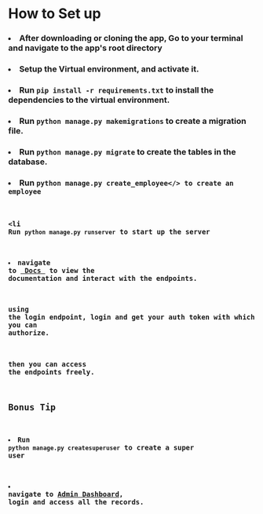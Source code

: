 
# How to Set up 


### <li> After downloading or cloning the app, Go to your terminal and navigate to the app's root directory
### <li> Setup the Virtual environment, and activate it.
### <li> Run <code>pip install -r requirements.txt</code> to install the dependencies to the virtual environment.
### <li> Run <code>python manage.py makemigrations</code> to create a migration file.
### <li> Run <code>python manage.py migrate</code> to create the tables in the database.
### <li> Run <code>python manage.py create_employee</> to create an employee
### <li Run <code>python manage.py runserver</code> to start up the server
### <li>navigate to <a href="http://localhost:8000/api/docs/"> Docs </a> to view the documentation and interact with the endpoints.
### using the login endpoint, login and get your auth token with which you can authorize.
### then you can access the endpoints freely.</li>

## Bonus Tip
### <li>Run <code>python manage.py createsuperuser</code> to create a super user
### <li> navigate to <a href="http://localhost:8000/admin/">Admin Dashboard</a>, login and access all the records.

